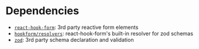 # Dependencies

- [`react-hook-form`](https://react-hook-form.com/): 3rd party reactive form elements
- [`hookform/resolvers`](https://react-hook-form.com/get-started#SchemaValidation): react-hook-form's built-in resolver for zod schemas
- [`zod`](https://zod.dev/): 3rd party schema declaration and validation